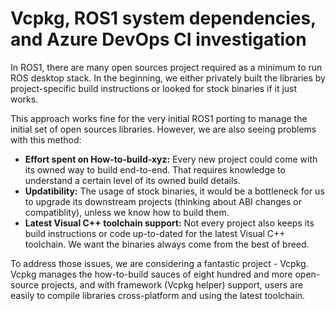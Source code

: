 # Vcpkg, ROS1 system dependencies, and Azure DevOps CI investigation

In ROS1, there are many open sources project required as a minimum to run ROS desktop stack. In the beginning, we either privately built the libraries by project-specific build instructions or looked for stock binaries if it just works.

This approach works fine for the very initial ROS1 porting to manage the initial set of open sources libraries. However, we are also seeing problems with this method:
* **Effort spent on How-to-build-xyz:** Every new project could come with its owned way to build end-to-end. That requires knowledge to understand a certain level of its owned build details.
* **Updatibility:** The usage of stock binaries, it would be a bottleneck for us to upgrade its downstream projects (thinking about ABI changes or compatiblity), unless we know how to build them.
* **Latest Visual C++ toolchain support:** Not every project also keeps its build instructions or code up-to-dated for the latest Visual C++ toolchain. We want the binaries always come from the best of breed.

To address those issues, we are considering a fantastic project - Vcpkg. Vcpkg manages the how-to-build sauces of eight hundred and more open-source projects, and with framework (Vcpkg helper) support, users are easily to compile libraries cross-platform and using the latest toolchain.
